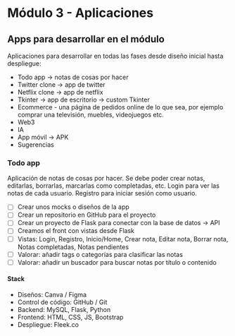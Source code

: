 # Módulo 3 - Aplicaciones

## Apps para desarrollar en el módulo 
Aplicaciones para desarrollar en todas las fases desde diseño inicial hasta despliegue:

- Todo app -> notas de cosas por hacer
- Twitter clone -> app de twitter
- Netflix clone -> app de netflix
- Tkinter -> app de escritorio -> custom Tkinter 
- Ecommerce - una página de pedidos online de lo que sea, por ejemplo comprar una televisión, muebles, videojuegos etc.
- Web3
- IA
- App móvil -> APK
- Sugerencias

### Todo app

Aplicación de notas de cosas por hacer. Se debe poder crear notas, editarlas, borrarlas, marcarlas como completadas, etc. Login para ver las notas de cada usuario. Registro para iniciar sesión como usuario. 
- [ ] Crear unos mocks o diseños de la app
- [ ] Crear un repositorio en GitHub para el proyecto
- [ ] Crear un proyecto de Flask para conectar con la base de datos -> API
- [ ] Creamos el front con vistas desde Flask
- [ ] Vistas: Login, Registro, Inicio/Home, Crear nota, Editar nota, Borrar nota, Notas completadas, Notas pendientes
- [ ] Valorar: añadir tags o categorías para clasificar las notas
- [ ] Valorar: añadir un buscador para buscar notas por título o contenido

#### Stack

- Diseños: Canva / Figma
- Control de código: GitHub / Git
- Backend: MySQL, Flask, Python
- Frontend: HTML, CSS, JS, Bootstrap
- Despliegue: Fleek.co
